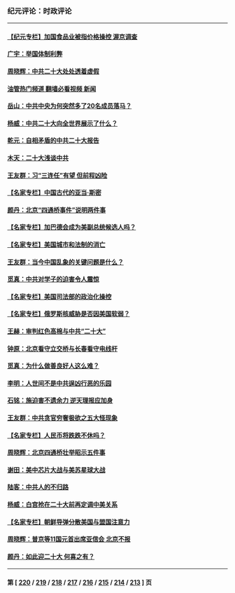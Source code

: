 ### 纪元评论：时政评论
---
#### [【纪元专栏】加国食品业被指价格操控 渥京调查](../../pages/nsc1025/n13847395.md?10180330) 
#### [广宇：举国体制利弊](../../pages/nsc1025/n13847423.md?10180330) 
#### [周晓辉：中共二十大处处透着虚假](../../pages/nsc1025/n13847031.md?10180330) 
#### [油管热门频道 翻墙必看视频 新闻](ok?10180330)
#### [岳山：中共中央为何突然多了20名成员落马？](../../pages/nsc1025/n13847329.md?10180330) 
#### [杨威：中共二十大向全世界展示了什么？](../../pages/nsc1025/n13846948.md?10180330) 
#### [乾元：自相矛盾的中共二十大报告](../../pages/nsc1025/n13846704.md?10180330) 
#### [木天：二十大浅谈中共](../../pages/nsc1025/n13846865.md?10180330) 
#### [王友群：习“三连任”有望 但前程凶险](../../pages/nsc1025/n13846785.md?10180330) 
#### [【名家专栏】中国古代的亚当‧斯密](../../pages/nsc1025/n13846608.md?10180330) 
#### [颜丹：北京“四通桥事件”说明两件事](../../pages/nsc1025/n13846521.md?10180330) 
#### [【名家专栏】加巴德会成为美副总统候选人吗？](../../pages/nsc1025/n13846619.md?10180330) 
#### [【名家专栏】美国城市和法制的消亡](../../pages/nsc1025/n13846134.md?10180330) 
#### [王友群：当今中国乱象的关键问题是什么？](../../pages/nsc1025/n13846313.md?10180330) 
#### [觅真：中共对学子的迫害令人震惊](../../pages/nsc1025/n13846308.md?10180330) 
#### [【名家专栏】美国司法部的政治化操控](../../pages/nsc1025/n13845393.md?10180330) 
#### [【名家专栏】俄罗斯核威胁是否因美国软弱？](../../pages/nsc1025/n13846122.md?10180330) 
#### [王赫：审判红色高棉与中共“二十大”](../../pages/nsc1025/n13845836.md?10180330) 
#### [钟原：北京看守立交桥与长春看守电线杆](../../pages/nsc1025/n13845913.md?10180330) 
#### [觅真：为什么做善良好人这么难？](../../pages/nsc1025/n13845924.md?10180330) 
#### [李明：人世间不是中共逞凶行恶的乐园](../../pages/nsc1025/n13845904.md?10180330) 
#### [石铭：施迫害不遗余力 逆天理报应加身](../../pages/nsc1025/n13845618.md?10180330) 
#### [王友群：中共贪官穷奢极欲之五大怪现象](../../pages/nsc1025/n13845720.md?10180330) 
#### [【名家专栏】人民币将跌跌不休吗？](../../pages/nsc1025/n13845412.md?10180330) 
#### [周晓辉：北京四通桥壮举昭示五件事](../../pages/nsc1025/n13845583.md?10180330) 
#### [谢田：美中芯片大战与美苏星球大战](../../pages/nsc1025/n13845198.md?10180330) 
#### [陆客：中共人的不归路](../../pages/nsc1025/n13845224.md?10180330) 
#### [杨威：白宫抢在二十大前再定调中美关系](../../pages/nsc1025/n13844952.md?10180330) 
#### [【名家专栏】朝鲜导弹分散美国与盟国注意力](../../pages/nsc1025/n13844601.md?10180330) 
#### [周晓辉：普京等11国元首出席亚信会 北京不报](../../pages/nsc1025/n13844822.md?10180330) 
#### [颜丹：如此迎二十大 何喜之有？](../../pages/nsc1025/n13844797.md?10180330) 

---
#### 第 [ [220](./220.md?10180330) / [219](./219.md?10180330) / [218](./218.md?10180330) / [217](./217.md?10180330) / [216](./216.md?10180330) / [215](./215.md?10180330) / [214](./214.md?10180330) / [213](./213.md?10180330) ] 页
